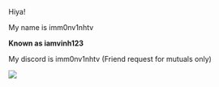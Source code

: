Hiya!

My name is imm0nv1nhtv

**Known as iamvinh123**

My discord is imm0nv1nhtv (Friend request for mutuals only)

<picture>
  <source
    srcset="https://github-readme-stats.vercel.app/api?username=imm0nv1nhtv&show_icons=true&theme=dark"
    media="(prefers-color-scheme: dark)"
  />
  <source
    srcset="https://github-readme-stats.vercel.app/api?username=imm0nv1nhtv&show_icons=true"
    media="(prefers-color-scheme: light), (prefers-color-scheme: no-preference)"
  />
  <img src="https://github-readme-stats.vercel.app/api?username=imm0nv1nhtv&show_icons=true" />
</picture>
